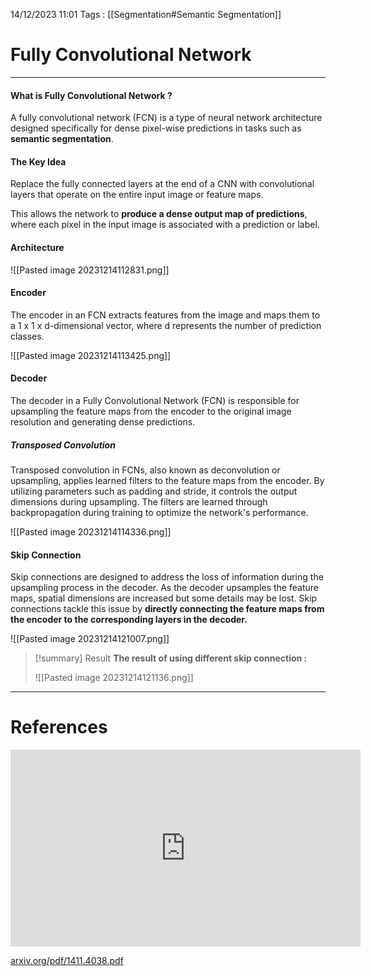 14/12/2023 11:01
Tags : [[Segmentation#Semantic Segmentation]]

# Fully Convolutional Network
---
#### What is Fully Convolutional Network ?

A fully convolutional network (FCN) is a type of neural network architecture designed specifically for dense pixel-wise predictions in tasks such as **semantic segmentation**.

#### The Key Idea

Replace the fully connected layers at the end of a CNN with convolutional layers that operate on the entire input image or feature maps. 

This allows the network to **produce a dense output map of predictions**, where each pixel in the input image is associated with a prediction or label.

#### Architecture

![[Pasted image 20231214112831.png]]
#### Encoder

The encoder in an FCN extracts features from the image and maps them to a 1 x 1 x d-dimensional vector, where d represents the number of prediction classes.

![[Pasted image 20231214113425.png]]

#### Decoder

The decoder in a Fully Convolutional Network (FCN) is responsible for upsampling the feature maps from the encoder to the original image resolution and generating dense predictions.

##### Transposed Convolution

Transposed convolution in FCNs, also known as deconvolution or upsampling, applies learned filters to the feature maps from the encoder. 
By utilizing parameters such as padding and stride, it controls the output dimensions during upsampling. 
The filters are learned through backpropagation during training to optimize the network's performance.

![[Pasted image 20231214114336.png]]

#### Skip Connection
Skip connections are designed to address the loss of information during the upsampling process in the decoder. As the decoder upsamples the feature maps, spatial dimensions are increased but some details may be lost. Skip connections tackle this issue by **directly connecting the feature maps from the encoder to the corresponding layers in the decoder.**

![[Pasted image 20231214121007.png]]


>[!summary] Result
><b>The result of using different skip connection : </b>
>
>![[Pasted image 20231214121136.png]]

---
# References
<iframe width="560" height="315" src="https://www.youtube.com/embed/Ahge3GzQ3Kg?si=5UAQOVQvjh9sZfjY" title="YouTube video player" frameborder="0" allow="accelerometer; autoplay; clipboard-write; encrypted-media; gyroscope; picture-in-picture; web-share" allowfullscreen></iframe>

[arxiv.org/pdf/1411.4038.pdf](https://arxiv.org/pdf/1411.4038.pdf)